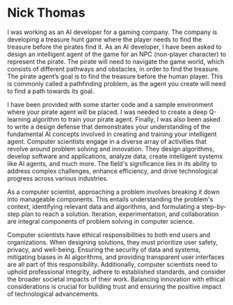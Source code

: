# Nick Thomas

I was working as an AI developer for a gaming company. The company is developing a treasure hunt game where the player needs to find the treasure before the pirates find it. As an AI developer, I have been asked to design an intelligent agent of the game for an NPC (non-player character) to represent the pirate. The pirate will need to navigate the game world, which consists of different pathways and obstacles, in order to find the treasure. The pirate agent’s goal is to find the treasure before the human player. This is commonly called a pathfinding problem, as the agent you create will need to find a path towards its goal.

I have been provided with some starter code and a sample environment where your pirate agent will be placed. I was needed to create a deep Q-learning algorithm to train your pirate agent. Finally, I was also been asked to write a design defense that demonstrates your understanding of the fundamental AI concepts involved in creating and training your intelligent agent.
Computer scientists engage in a diverse array of activities that revolve around problem solving and innovation. They design algorithms, develop software and applications, analyze data, create intelligent systems like AI agents, and much more. The field's significance lies in its ability to address complex challenges, enhance efficiency, and drive technological progress across various industries.

As a computer scientist, approaching a problem involves breaking it down into manageable components. This entails understanding the problem's context, identifying relevant data and algorithms, and formulating a step-by-step plan to reach a solution. Iteration, experimentation, and collaboration are integral components of problem solving in computer science.

Computer scientists have ethical responsibilities to both end users and organizations. When designing solutions, they must prioritize user safety, privacy, and well-being. Ensuring the security of data and systems, mitigating biases in AI algorithms, and providing transparent user interfaces are all part of this responsibility. Additionally, computer scientists need to uphold professional integrity, adhere to established standards, and consider the broader societal impacts of their work. Balancing innovation with ethical considerations is crucial for building trust and ensuring the positive impact of technological advancements.
